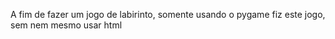 A fim de fazer um jogo de labirinto, somente usando o pygame fiz este jogo, sem nem mesmo usar html
